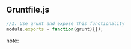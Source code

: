 ## Gruntfile.js

```js
//1. Use grunt and expose this functionality
module.exports = function(grunt){});
```
note:
